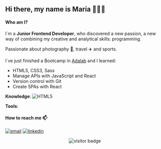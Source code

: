 ## Hi there, my name is María 👩🏻‍💻

#### Who am I?

I´m a **Junior Frontend Developer**, who discovered a new passion, a new way of combining my creative and analytical skills: programming. 

Passionate about photography 📸, travel :airplane: and sports.

I´ve just finished a Bootcamp in [Adalab](https://adalab.es/) and I learned:
  * HTML5, CSS3, Sass
  * Manage APIs with JavaScript and React
  * Version control with Git
  * Create SPAs with React

**Knowledge**:
![HTML5](https://img.shields.io/badge/-HTML5-%23E44D27?style=flat-square&logo=html5&logoColor=ffffff)

**Tools**:




#### How to reach me 📫

  <a href="mailto:maria.serna.zafra@gmail.com"><img src="https://img.icons8.com/color/50/000000/gmail.png" alt="email"/></a>
  <a href="https://www.linkedin.com/in/mathieu-ledru"><img src="https://img.icons8.com/color/50/000000/linkedin.png" alt="linkedin"/></a>

<p  align="center">
  <img src="https://visitor-badge.glitch.me/badge?page_id=MariaSernaZ" alt="visitor badge"/>
</p>




